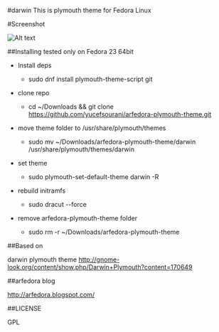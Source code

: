 #darwin
This is plymouth theme for Fedora Linux



#Screenshot

![Alt text](https://raw.githubusercontent.com/yucefsourani/arfedora-plymouth-theme/master/screenshot.png "Screenshot")



##Installing
tested only on Fedora 23 64bit

* Install deps
  * sudo dnf install plymouth-theme-script git

* clone repo
  * cd ~/Downloads && git clone https://github.com/yucefsourani/arfedora-plymouth-theme.git

* move theme folder to /usr/share/plymouth/themes
  * sudo mv  ~/Downloads/arfedora-plymouth-theme/darwin /usr/share/plymouth/themes/darwin

* set theme
  * sudo plymouth-set-default-theme darwin -R

* rebuild initramfs
  * sudo dracut --force

* remove arfedora-plymouth-theme folder
  * sudo rm -r ~/Downloads/arfedora-plymouth-theme



##Based on

darwin plymouth theme
http://gnome-look.org/content/show.php/Darwin+Plymouth?content=170649



##arfedora blog

http://arfedora.blogspot.com/



##LICENSE

GPL


